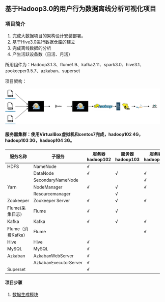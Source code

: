 ## 基于Hadoop3.0的用户行为数据离线分析可视化项目

### 项目简介

1. 完成大数据项目的架构设计安装部署。
2. 基于Hive3.0进行数据仓库的建立
3. 完成离线数据的分析
4. 产生活跃设备数（日活、月活）

所用组件为：Hadoop3.1.3、flume1.9、kafka2.11、spark3.0、hive3.1、zookeeper3.5.7、azkaban、superset

项目架构：

![架构图](./架构图.jpg)



#### 服务器集群：使用VirtualBox虚拟机和centos7完成，hadoop102 4G，hadoop103 3G，hadoop104 3G。

| 服务名称           | 子服务                | 服务器  hadoop102 | 服务器  hadoop103 | 服务器  hadoop104 |
| ------------------ | --------------------- | ----------------- | ----------------- | ----------------- |
| HDFS               | NameNode              | √                 |                   |                   |
|                    | DataNode              | √                 | √                 | √                 |
|                    | SecondaryNameNode     |                   |                   | √                 |
| Yarn               | NodeManager           | √                 | √                 | √                 |
|                    | Resourcemanager       |                   | √                 |                   |
| Zookeeper          | Zookeeper Server      | √                 | √                 | √                 |
| Flume(采集日志)    | Flume                 | √                 | √                 |                   |
| Kafka              | Kafka                 | √                 | √                 | √                 |
| Flume（消费Kafka） | Flume                 |                   |                   | √                 |
| Hive               | Hive                  | √                 |                   |                   |
| MySQL              | MySQL                 | √                 |                   |                   |
| Azkaban            | AzkabanWebServer      | √                 |                   |                   |
|                    | AzkabanExecutorServer | √                 |                   |                   |
| Superset           |                       | √                 |                   |                   |

#### 项目步骤

1. [数据生成模块](./data_generate.md "数据生成")

